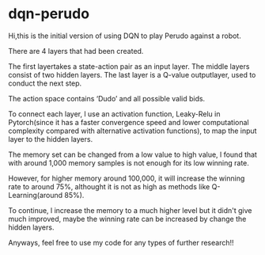# dqn-perudo

Hi,this is the initial version of using DQN to play Perudo against a robot.

There are 4 layers that had been created. 
 
The first layertakes a state-action pair as an input layer. The middle layers consist of two hidden layers. The last layer is a Q-value outputlayer, used to conduct the next step. 
 
The action space contains ‘Dudo’ and all possible valid bids.
 
To connect each layer, l use an activation function, Leaky-Relu in Pytorch(since it has a faster convergence speed and lower computational complexity compared with alternative activation functions), to map the input layer to the hidden layers.

The memory set can be changed from a low value to high value, l found that with around 1,000 memory samples is not enough for its low winning rate.

However, for higher memory around 100,000, it will increase the winning rate to around 75%, althought it is not as high as methods like Q-Learning(around 85%).

To continue, l increase the memory to a much higher level but it didn't give much improved, maybe the winning rate can be increased by change the hidden layers.

Anyways, feel free to use my code for any types of further research!!
